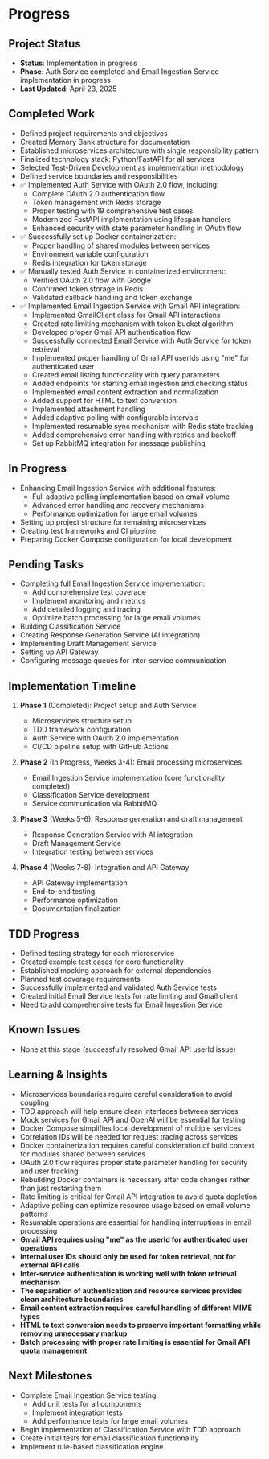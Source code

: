 # Progress

## Project Status
- **Status**: Implementation in progress
- **Phase**: Auth Service completed and Email Ingestion Service implementation in progress
- **Last Updated**: April 23, 2025

## Completed Work
- Defined project requirements and objectives
- Created Memory Bank structure for documentation
- Established microservices architecture with single responsibility pattern
- Finalized technology stack: Python/FastAPI for all services
- Selected Test-Driven Development as implementation methodology
- Defined service boundaries and responsibilities
- ✅ Implemented Auth Service with OAuth 2.0 flow, including:
  - Complete OAuth 2.0 authentication flow
  - Token management with Redis storage
  - Proper testing with 19 comprehensive test cases
  - Modernized FastAPI implementation using lifespan handlers
  - Enhanced security with state parameter handling in OAuth flow
- ✅ Successfully set up Docker containerization:
  - Proper handling of shared modules between services
  - Environment variable configuration
  - Redis integration for token storage
- ✅ Manually tested Auth Service in containerized environment:
  - Verified OAuth 2.0 flow with Google
  - Confirmed token storage in Redis
  - Validated callback handling and token exchange
- ✅ Implemented Email Ingestion Service with Gmail API integration:
  - Implemented GmailClient class for Gmail API interactions
  - Created rate limiting mechanism with token bucket algorithm
  - Developed proper Gmail API authentication flow
  - Successfully connected Email Service with Auth Service for token retrieval
  - Implemented proper handling of Gmail API userIds using "me" for authenticated user
  - Created email listing functionality with query parameters
  - Added endpoints for starting email ingestion and checking status
  - Implemented email content extraction and normalization
  - Added support for HTML to text conversion
  - Implemented attachment handling
  - Added adaptive polling with configurable intervals
  - Implemented resumable sync mechanism with Redis state tracking
  - Added comprehensive error handling with retries and backoff
  - Set up RabbitMQ integration for message publishing

## In Progress
- Enhancing Email Ingestion Service with additional features:
  - Full adaptive polling implementation based on email volume
  - Advanced error handling and recovery mechanisms
  - Performance optimization for large email volumes
- Setting up project structure for remaining microservices
- Creating test frameworks and CI pipeline
- Preparing Docker Compose configuration for local development

## Pending Tasks
- Completing full Email Ingestion Service implementation:
  - Add comprehensive test coverage
  - Implement monitoring and metrics
  - Add detailed logging and tracing
  - Optimize batch processing for large email volumes
- Building Classification Service
- Creating Response Generation Service (AI integration)
- Implementing Draft Management Service
- Setting up API Gateway
- Configuring message queues for inter-service communication

## Implementation Timeline
1. **Phase 1** (Completed): Project setup and Auth Service
   - Microservices structure setup
   - TDD framework configuration
   - Auth Service with OAuth 2.0 implementation
   - CI/CD pipeline setup with GitHub Actions

2. **Phase 2** (In Progress, Weeks 3-4): Email processing microservices
   - Email Ingestion Service implementation (core functionality completed)
   - Classification Service development
   - Service communication via RabbitMQ

3. **Phase 3** (Weeks 5-6): Response generation and draft management
   - Response Generation Service with AI integration
   - Draft Management Service
   - Integration testing between services

4. **Phase 4** (Weeks 7-8): Integration and API Gateway
   - API Gateway implementation
   - End-to-end testing
   - Performance optimization
   - Documentation finalization

## TDD Progress
- Defined testing strategy for each microservice
- Created example test cases for core functionality
- Established mocking approach for external dependencies
- Planned test coverage requirements
- Successfully implemented and validated Auth Service tests
- Created initial Email Service tests for rate limiting and Gmail client
- Need to add comprehensive tests for Email Ingestion Service

## Known Issues
- None at this stage (successfully resolved Gmail API userId issue)

## Learning & Insights
- Microservices boundaries require careful consideration to avoid coupling
- TDD approach will help ensure clean interfaces between services
- Mock services for Gmail API and OpenAI will be essential for testing
- Docker Compose simplifies local development of multiple services
- Correlation IDs will be needed for request tracing across services
- Docker containerization requires careful consideration of build context for modules shared between services
- OAuth 2.0 flow requires proper state parameter handling for security and user tracking
- Rebuilding Docker containers is necessary after code changes rather than just restarting them
- Rate limiting is critical for Gmail API integration to avoid quota depletion
- Adaptive polling can optimize resource usage based on email volume patterns
- Resumable operations are essential for handling interruptions in email processing
- **Gmail API requires using "me" as the userId for authenticated user operations**
- **Internal user IDs should only be used for token retrieval, not for external API calls**
- **Inter-service authentication is working well with token retrieval mechanism**
- **The separation of authentication and resource services provides clean architecture boundaries**
- **Email content extraction requires careful handling of different MIME types**
- **HTML to text conversion needs to preserve important formatting while removing unnecessary markup**
- **Batch processing with proper rate limiting is essential for Gmail API quota management**

## Next Milestones
- Complete Email Ingestion Service testing:
  - Add unit tests for all components
  - Implement integration tests
  - Add performance tests for large email volumes
- Begin implementation of Classification Service with TDD approach
- Create initial tests for email classification functionality
- Implement rule-based classification engine